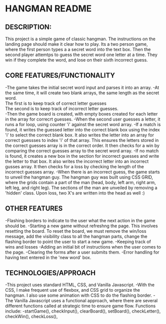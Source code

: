 # HANGMAN README

## DESCRIPTION:
This project is a simple game of classic hangman. The instructions on the landing page should make it clear how to play. Its a two person game, where the first person types a a secret word into the text box. Then the second player attemtps to guess the secret word one letter at a time. They win if they complete the word, and lose on their sixth incorrect guess.

## CORE FEATURES/FUNCTIONALITY
-The game takes the initial secret word input and parses it into an array.
-At the same time, it will create two blank arrays, the same length as the secret word.  
    The first is to keep track of correct letter guesses  
    The second is to keep track of incorrect letter guesses.  
-Then the game board is created, with empty boxes created for each letter in the array for correcrt guesses.
-When the second user guesses a letter, it runs a for loop, using counter 'i' against the secret word array.
    -If a match is found, it writes the guessed letter into the correct blank box using the index 'i' to select the correct blank box. It also writes the letter into an array for correct guessses to index 'i' of that array. This ensures the letters stored in the correct guesses array is in the correct order. It then checks for a win by comparing the correct guesses array to the secret word array.
    -If no match is found, it creates a new box in the section for incorrect guesses and write the letter to that box. It also writes the incorrect letter into an incorrect gusses array. It then checks for a loss by checking the length of the incorrect guesses array.
-When there is an incorrect guess, the game starts to unveil the hangman guy. The hangman guy was built using CSS GRID, where the grids contain a part of the man (head, body, left arm, right arm, left leg, and right leg). The sections of the man are unveiled by removing a 'hidden' class. Upon loss, two X's are written into the head as well :)

## OTHER FEATURES
-Flashing borders to indicate to the user what the next action in the game should be.
-Starting a new game without refreshng the page. This involves resetting the board. To reset the board, we must remove the win/loss message, add the visibility class to all the hangman parts, change the flashing border to point the user to start a new game.
-Keeping track of wins and losses
-Adding an initial bit of instructions when the user comes to the page.
-Clearing the forms after a user submits them.
-Error handling for having text entered in the 'new word' box.

## TECHNOLOGIES/APPROACH
-This project uses standard HTML, CSS, and Vanilla Javascript.
-With the CSS, I make frequent use of flexbox, and CSS grid to organize the hangman. I also use some animation with CSS to do the flashing border.
-The Vanilla Javascript uses a functional approach, where there are several different functions called at strategic time to ensure game flow. Functions include:
    -startGame(), checkInput(), clearBoard(), setBoard(), checkLetter(), checkWin(), checkLoss(), 